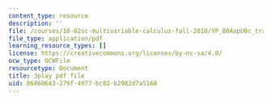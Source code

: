 ```yaml
---
content_type: resource
description: ''
file: /courses/18-02sc-multivariable-calculus-fall-2010/YP_B0AapU0c_transcript.pdf
file_type: application/pdf
learning_resource_types: []
license: https://creativecommons.org/licenses/by-nc-sa/4.0/
ocw_type: OCWFile
resourcetype: Document
title: 3play pdf file
uid: 06860643-279f-4977-bc02-b2982d7a5168
---
```

